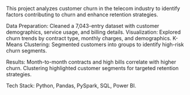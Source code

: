 This project analyzes customer churn in the telecom industry to identify factors contributing to churn and enhance retention strategies.


Data Preparation: Cleaned a 7,043-entry dataset with customer demographics, service usage, and billing details.
Visualization: Explored churn trends by contract type, monthly charges, and demographics.
K-Means Clustering: Segmented customers into groups to identify high-risk churn segments.

Results:
Month-to-month contracts and high bills correlate with higher churn.
Clustering highlighted customer segments for targeted retention strategies.

Tech Stack:
Python, Pandas, PySpark, SQL, Power BI.

